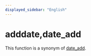 ```yaml
---
displayed_sidebar: "English"
---
```


# adddate,date_add

This function is a synonym of [date_add](./date_add.md).
